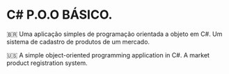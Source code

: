 # C# P.O.O BÁSICO.

🇧🇷 Uma aplicação simples de programação orientada a objeto em C#. Um sistema de cadastro de produtos de um mercado.

🇺🇸 A simple object-oriented programming application in C#. A market product registration system.
